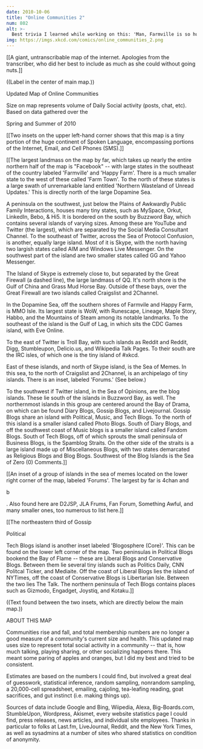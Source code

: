 ```yaml
---
date: 2010-10-06
title: "Online Communities 2"
num: 802
alt: >-
  Best trivia I learned while working on this: 'Man, Farmville is so huge! Do you realize it's the second-biggest browser-based social-networking-centered farming game in the WORLD?' Then you wait for the listener to do a double-take.
img: https://imgs.xkcd.com/comics/online_communities_2.png
---
```

[[A giant, untranscribable map of the internet. Apologies from the transcriber, who did her best to include as much as she could without going nuts.]]

((Label in the center of main map.))

Updated Map of Online Communities

Size on map represents volume of Daily Social activity (posts, chat, etc). Based on data gathered over the 

Spring and Summer of 2010

[[Two insets on the upper left-hand corner shows that this map is a tiny portion of the huge continent of Spoken Language, encompassing portions of the Internet, Email, and Cell Phones (SMS).]]

[[The largest landmass on the map by far, which takes up nearly the entire northern half of the map is "Facebook" -- with large states in the southeast of the country labeled 'Farmville' and 'Happy Farm'. There is a much smaller state to the west of these called 'Farm Town'. To the north of these states is a large swath of unremarkable land entitled 'Northern Wasteland of Unread Updates.' This is directly north of the large Dopamine Sea.

A peninsula on the southwest, just below the Plains of Awkwardly Public Family Interactions, houses many tiny states, such as MySpace, Orkut, LinkedIn, Bebo, & Hi5. It is bordered on the south by Buzzword Bay, which contains several islands of varying sizes. Among these are YouTube and Twitter (the largest), which are separated by the Social Media Consultant Channel. To the southeast of Twitter, across the Sea of Protocol Confusion, is another, equally large island. Most of it is Skype, with the north having two largish states called AIM and Windows Live Messenger. On the southwest part of the island are two smaller states called GG and Yahoo Messenger.

The Island of Skype is extremely close to, but separated by the Great Firewall (a dashed line), the large landmass of QQ. It's north shore is the Gulf of China and Grass Mud Horse Bay. Outside of these bays, over the Great Firewall are two islands called Craigslist and 2Channel.

In the Dopamine Sea, off the southern shores of Farmvile and Happy Farm, is MMO Isle. Its largest state is WoW, with Runescape, Lineage, Maple Story, Habbo, and the Mountains of Steam among its notable landmarks. To the southeast of the island is the Gulf of Lag, in which sits the CDC Games island, with Eve Online.

To the east of Twitter is Troll Bay, with such islands as Reddit and Reddit, Digg, Stumbleupon, Delicio.us, and Wikipedia Talk Pages. To their south are the IRC isles, of which one is the tiny island of #xkcd.

East of these islands, and north of Skype island, is the Sea of Memes. In this sea, to the north of Craigslist and 2Channel, is an archipelago of tiny islands. There is an inset, labeled 'Forums.' (See below.)

To the southwest if Twitter island, in the Sea of Opinions, are the blog islands. These lie south of the islands in Buzzword Bay, as well. The northernmost islands in this group are centered around the Bay of Drama, on which can be found Diary Blogs, Gossip Blogs, and Livejournal. Gossip Blogs share an island with Political, Music, and Tech Blogs. To the north of this island is a smaller island called Photo Blogs. South of Diary Blogs, and off the southwest coast of Music blogs is a smaller island called Fandom Blogs. South of Tech Blogs, off of which sprouts the small peninsula of Business Blogs, is the Spamblog Straits. On the other side of the straits is a large island made up of Miscellaneous Blogs, with two states demarcated as Religious Blogs and Blog Blogs. Southwest of the Blog Islands is the Sea of Zero (0) Comments.]]

[[An inset of a group of islands in the sea of memes located on the lower right corner of the map, labeled 'Forums'. The largest by far is 4chan and 

b

. Also found here are D2JSP, JLA Frums, Fan Forum, Something Awful, and many smaller ones, too numerous to list here.]]

[[The northeastern third of Gossip

Political

Tech Blogs island is another inset labeled 'Blogosphere (Core)'. This can be found on the lower left corner of the map. Two peninsulas in Political Blogs bookend the Bay of Flame -- these are Liberal Blogs and Conservative Blogs. Between them lie several tiny islands such as Politics Daily, CNN Politcal Ticker, and Mediaite. Off the coast of Liberal Blogs lies the island of NYTimes, off the coast of Conservative Blogs is Libertarian Isle. Between the two lies The Talk. The northern peninsula of Tech Blogs contains places such as Gizmodo, Engadget, Joystiq, and Kotaku.]] 

((Text found between the two insets, which are directly below the main map.))

ABOUT THIS MAP

Communities rise and fall, and total membership numbers are no longer a good measure of a community's current size and health. This updated map uses size to represent total social activity in a community -- that is, how much talking, playing sharing, or other socializing happens there. This meant some paring of apples and oranges, but I did my best and tried to be consistent.

Estimates are based on the numbers I could find, but involved a great deal of guesswork, statistical inference, random sampling, nonrandom sampling, a 20,000-cell spreadsheet, emailing, cajoling, tea-leafing reading, goat sacrifices, and gut instinct (i.e. making things up).

Sources of data include Google and Bing, Wiipedia, Alexa, Big-Boards.com, StumbleUpon, Wordpress, Akismet, every website statistics page I could find, press releases, news articles, and individual site employees. Thanks in particular to folks at Last.fm, LiveJournal, Reddit, and the New York Times, as well as sysadmins at a number of sites who shared statistics on condition of anonymity.

